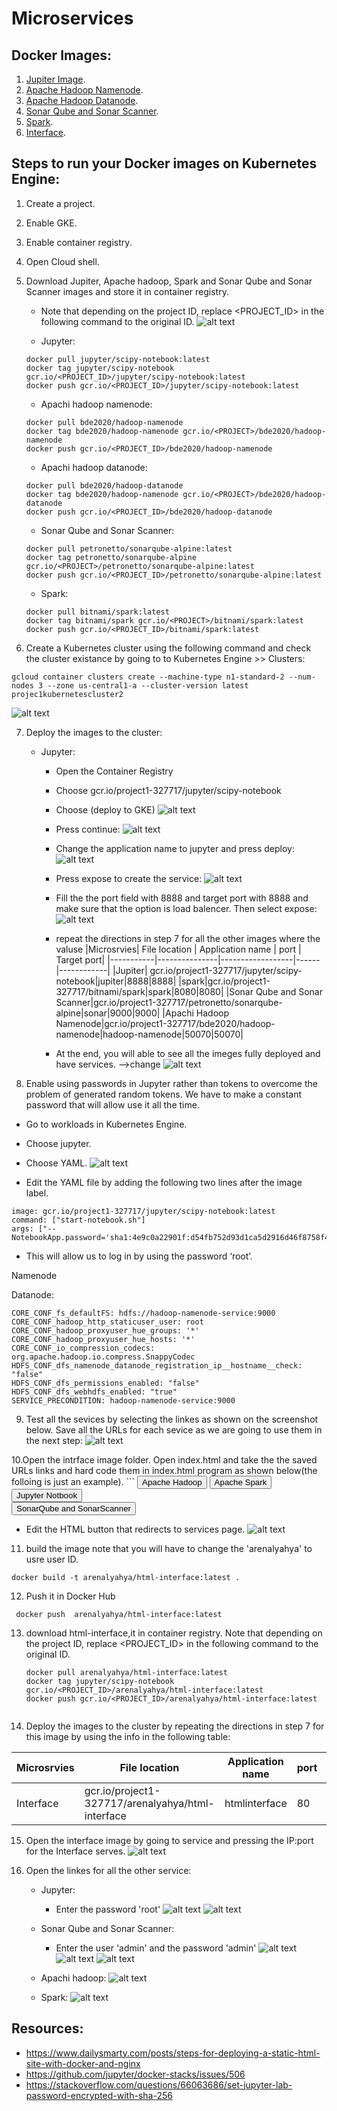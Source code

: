 # Microservices

## Docker Images:
1. [Jupiter Image](https://hub.docker.com/r/jupyter/scipy-notebook).
2. [Apache Hadoop Namenode](https://hub.docker.com/r/bde2020/hadoop-namenode).
3. [Apache Hadoop Datanode](https://hub.docker.com/r/bde2020/hadoop-datanode).
4. [Sonar Qube and Sonar Scanner](https://hub.docker.com/r/petronetto/sonarqube-alpine).
5. [Spark](https://hub.docker.com/r/bitnami/spark).
6. [Interface](https://hub.docker.com/r/arenalyahya/html-interface).


## Steps  to run your Docker images on Kubernetes Engine:

1. Create a project.
2. Enable GKE.
3. Enable container registry. 
4. Open Cloud shell.
5. Download Jupiter, Apache hadoop, Spark and  Sonar Qube and Sonar Scanner images and store it in container registry. 
   * Note that depending on the project ID, replace <PROJECT_ID> in the following command to the original ID.
    ![alt text](https://github.com/ArenAlyahya/ProjectCheckpointOption1/blob/main/screenshots/ProjectID.png)
    
    * Jupyter:
    ```
    docker pull jupyter/scipy-notebook:latest
    docker tag jupyter/scipy-notebook gcr.io/<PROJECT_ID>/jupyter/scipy-notebook:latest
    docker push gcr.io/<PROJECT_ID>/jupyter/scipy-notebook:latest
    ```

    * Apachi hadoop namenode:
    
    ```
    docker pull bde2020/hadoop-namenode
    docker tag bde2020/hadoop-namenode gcr.io/<PROJECT>/bde2020/hadoop-namenode
    docker push gcr.io/<PROJECT_ID>/bde2020/hadoop-namenode
    ```
    * Apachi hadoop datanode:
    ```
    docker pull bde2020/hadoop-datanode
    docker tag bde2020/hadoop-namenode gcr.io/<PROJECT>/bde2020/hadoop-datanode
    docker push gcr.io/<PROJECT_ID>/bde2020/hadoop-datanode
    ```

    * Sonar Qube and Sonar Scanner:
    ```
    docker pull petronetto/sonarqube-alpine:latest
    docker tag petronetto/sonarqube-alpine gcr.io/<PROJECT>/petronetto/sonarqube-alpine:latest
    docker push gcr.io/<PROJECT_ID>/petronetto/sonarqube-alpine:latest
    ```

    * Spark:
    ```
    docker pull bitnami/spark:latest
    docker tag bitnami/spark gcr.io/<PROJECT>/bitnami/spark:latest
    docker push gcr.io/<PROJECT_ID>/bitnami/spark:latest
    ```

6. Create a Kubernetes cluster using the following command and check the cluster existance by going to to Kubernetes Engine >> Clusters:
```
gcloud container clusters create --machine-type n1-standard-2 --num-nodes 3 --zone us-central1-a --cluster-version latest projec1kubernetescluster2 
```
![alt text](https://github.com/ArenAlyahya/ProjectCheckpointOption1/blob/main/screenshots/cluster.png)


7. Deploy the images to the cluster:
    * Jupyter: 
      * Open the Container Registry
      * Choose gcr.io/project1-327717/jupyter/scipy-notebook
      * Choose (deploy to GKE)
      ![alt text](https://github.com/ArenAlyahya/ProjectCheckpointOption1/blob/main/screenshots/1.png)
      * Press continue:
      ![alt text](https://github.com/ArenAlyahya/ProjectCheckpointOption1/blob/main/screenshots/2.png)
      * Change the application name to jupyter and press deploy:
      ![alt text](https://github.com/ArenAlyahya/ProjectCheckpointOption1/blob/main/screenshots/3.png)
      * Press expose to create the service: 
      ![alt text](https://github.com/ArenAlyahya/ProjectCheckpointOption1/blob/main/screenshots/4.png)
      * Fill the the port field with 8888 and target port with 8888 and make sure that the option is load balencer. Then select expose:
       ![alt text](https://github.com/ArenAlyahya/ProjectCheckpointOption1/blob/main/screenshots/5.png)
       * repeat the directions in step 7 for all the other images where the valuse 
         |Microsrvies| File location | Application name | port | Target port|
         |-----------|---------------|------------------|------|------------|
         |Jupiter| gcr.io/project1-327717/jupyter/scipy-notebook|jupiter|8888|8888|
         |spark|gcr.io/project1-327717/bitnami/spark|spark|8080|8080|
         |Sonar Qube and Sonar Scanner|gcr.io/project1-327717/petronetto/sonarqube-alpine|sonar|9000|9000|
         |Apachi Hadoop Namenode|gcr.io/project1-327717/bde2020/hadoop-namenode|hadoop-namenode|50070|50070|
        
         
        * At the end, you will able to see all the imeges fully deployed and have services. -->change
        ![alt text](https://github.com/ArenAlyahya/ProjectCheckpointOption1/blob/main/screenshots/6.png)

        
8. Enable using passwords in Jupyter rather than tokens to overcome the problem of generated random tokens. We have to make a constant password that will allow use it all the time. 
  * Go to workloads in Kubernetes Engine.
  * Choose jupyter.
  * Choose YAML.
     ![alt text](https://github.com/ArenAlyahya/ProjectCheckpointOption1/blob/main/screenshots/7.png)

  * Edit the YAML file by adding the following two lines after the image label.
  ```
  image: gcr.io/project1-327717/jupyter/scipy-notebook:latest
  command: ["start-notebook.sh"]
  args: ["--NotebookApp.password='sha1:4e9c0a22901f:d54fb752d93d1ca5d2916d46f8758f43587eecaf'"]
  ```
  * This will allow us to log in by using the password ‘root’. 
 
 
 
 Namenode
 
 Datanode:
   ```
  CORE_CONF_fs_defaultFS: hdfs://hadoop-namenode-service:9000
  CORE_CONF_hadoop_http_staticuser_user: root
  CORE_CONF_hadoop_proxyuser_hue_groups: '*'
  CORE_CONF_hadoop_proxyuser_hue_hosts: '*'
  CORE_CONF_io_compression_codecs: org.apache.hadoop.io.compress.SnappyCodec
  HDFS_CONF_dfs_namenode_datanode_registration_ip__hostname__check: "false"
  HDFS_CONF_dfs_permissions_enabled: "false"
  HDFS_CONF_dfs_webhdfs_enabled: "true"
  SERVICE_PRECONDITION: hadoop-namenode-service:9000
  ```



9. Test all the sevices by selecting the linkes as shown on the screenshot below. Save all the URLs for each sevice as we are going to use them in the next step:
![alt text](https://github.com/ArenAlyahya/ProjectCheckpointOption1/blob/main/screenshots/services.png)

10.Open the intrface image folder. Open  index.html and take the the saved URLs links and hard code them in index.html program as shown below(the folloing is just an example).
    ```
	<a href='http://104.154.54.98:50070/dfshealth.html#tab-overview'><button>Apache Hadoop</button></a>	
	<a href='http://35.239.49.176:8080'><button>Apache Spark</button></a>	
	<a href='http://34.68.157.225:8888/login'><button>Jupyter Notbook</button></a>	
	<a href='http://34.134.78.251:9000/about'><button>SonarQube and SonarScanner</button></a>   
  * Edit the HTML button that redirects to services page. 
![alt text](https://github.com/ArenAlyahya/ProjectCheckpointOption1/blob/main/screenshots/Interface2.png)

11. build the image note that you will have to change the 'arenalyahya' to usre user ID.
```
docker build -t arenalyahya/html-interface:latest .
```
12. Push it in Docker Hub
```
 docker push  arenalyahya/html-interface:latest   
```

13. download html-interface,it in container registry. Note that depending on the project ID, replace <PROJECT_ID> in the following command to the original ID.
    ```
    docker pull arenalyahya/html-interface:latest
    docker tag jupyter/scipy-notebook gcr.io/<PROJECT_ID>/arenalyahya/html-interface:latest
    docker push gcr.io/<PROJECT_ID>/arenalyahya/html-interface:latest
 
    ```
14. Deploy the images to the cluster by repeating the directions in step 7 for this image by using the info in the following table:  
  
  |Microsrvies| File location | Application name |	port | Target port|
  |-----------|---------------|------------------|-------|------------|
  |Interface|gcr.io/project1-327717/arenalyahya/html-interface|htmlinterface|80|80|
         
15. Open the interface image by going to service and pressing the IP:port for the Interface serves.
![alt text](https://github.com/ArenAlyahya/ProjectCheckpointOption1/blob/main/screenshots/Interface.png)

16. Open the linkes for all the other service:
    * Jupyter:
    
      * Enter the password 'root'
            ![alt text](https://github.com/ArenAlyahya/ProjectCheckpointOption1/blob/main/screenshots/jupyter1.png)
            ![alt text](https://github.com/ArenAlyahya/ProjectCheckpointOption1/blob/main/screenshots/jupyter2.png)

    * Sonar Qube and Sonar Scanner:
      * Enter the user 'admin' and the password 'admin' 
        ![alt text](https://github.com/ArenAlyahya/ProjectCheckpointOption1/blob/main/screenshots/sonar1.png)
        ![alt text](https://github.com/ArenAlyahya/ProjectCheckpointOption1/blob/main/screenshots/sonar.png)
        ![alt text](https://github.com/ArenAlyahya/ProjectCheckpointOption1/blob/main/screenshots/sonar3.png)

    * Apachi hadoop:
       ![alt text](https://github.com/ArenAlyahya/ProjectCheckpointOption1/blob/main/screenshots/hadoop.png)

    * Spark:
       ![alt text](https://github.com/ArenAlyahya/ProjectCheckpointOption1/blob/main/screenshots/spark.png)

     

## Resources:
* https://www.dailysmarty.com/posts/steps-for-deploying-a-static-html-site-with-docker-and-nginx
* https://github.com/jupyter/docker-stacks/issues/506
* https://stackoverflow.com/questions/66063686/set-jupyter-lab-password-encrypted-with-sha-256


      




